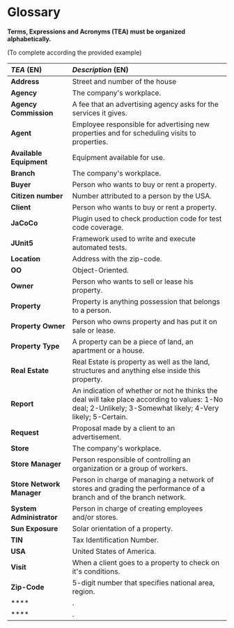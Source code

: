 # Glossary

**Terms, Expressions and Acronyms (TEA) must be organized alphabetically.**

(To complete according the provided example)

| **_TEA_** (EN)            | **_Description_** (EN)                                                                                                                                      |                                       
|:--------------------------|:------------------------------------------------------------------------------------------------------------------------------------------------------------|
| **Address**               | Street and number of the house                                                                                                                              |
| **Agency**                | The company's workplace.                                                                                                                                    |
| **Agency Commission**     | A fee that an advertising agency asks for the services it gives.                                                                                            |
| **Agent**                 | Employee responsible for advertising new properties and for scheduling visits to properties.                                                                |
| **Available Equipment**   | Equipment available for use.                                                                                                                                |
| **Branch**                | The company's workplace.                                                                                                                                    |
| **Buyer**                 | Person who wants to buy or rent a property.                                                                                                                 |
| **Citizen number**        | Number attributed to a person by the USA.                                                                                                                   |
| **Client**                | Person who wants to buy or rent a property.                                                                                                                 |
| **JaCoCo**                | Plugin used to check production code for test code coverage.                                                                                                |
| **JUnit5**                | Framework used to write and execute automated tests.                                                                                                        |
| **Location**              | Address with the zip-code.                                                                                                                                  |
| **OO**                    | Object-Oriented.                                                                                                                                            |
| **Owner**                 | Person who wants to sell or lease his property.                                                                                                             |
| **Property**              | Property is anything possession that belongs to a person.                                                                                                   |
| **Property Owner**        | Person who owns property and has put it on sale or lease.                                                                                                   |
| **Property Type**         | A property can be a piece of land, an apartment or a house.                                                                                                 |
| **Real Estate**           | Real Estate is property as well as the land, structures and anything else inside this property.                                                             |
| **Report**                | An indication of whether or not he thinks the deal will take place according to values: 1-No deal; 2-Unlikely; 3-Somewhat likely; 4-Very likely; 5-Certain. |
| **Request**               | Proposal made by a client to an advertisement.                                                                                                              |
| **Store**                 | The company's workplace.                                                                                                                                    |
| **Store Manager**         | Person responsible of controlling an organization or a group of workers.                                                                                    |
| **Store Network Manager** | Person in charge of managing a network of stores and grading the performance of a branch and of the branch network.                                         |
| **System Administrator**  | Person in charge of creating employees and/or stores.                                                                                                       |
| **Sun Exposure**          | Solar orientation of a property.                                                                                                                            |
| **TIN**                   | Tax Identification Number.                                                                                                                                  |
| **USA**                   | United States of America.                                                                                                                                   |
| **Visit**                 | When a client goes to a property to check on it's conditions.                                                                                               |
| **Zip-Code**              | 5-digit number that specifies national area, region.                                                                                                        |
| ****                      | .                                                                                                                                                           |
| ****                      | .                                                                                                                                                           |
